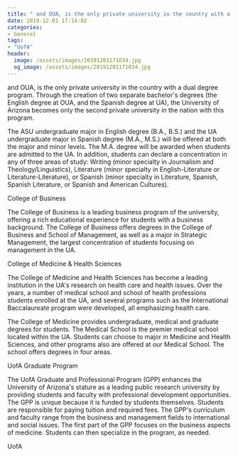 ```yaml
---
title: " and OUA, is the only private university in the country with a dual degree program."
date: 2019-12-01 17:14:02
categories:
- General
tags:
- "UofA"
header:
  image: /assets/images/20191201171034.jpg
  og_image: /assets/images/20191201171034.jpg
---
```


 and OUA, is the only private university in the country with a dual degree program. Through the creation of two separate bachelor's degrees (the English degree at OUA, and the Spanish degree at UA), the University of Arizona becomes only the second private university in the nation with this program.

The ASU undergraduate major in English degree (B.A., B.S.) and the UA undergraduate major in Spanish degree (M.A., M.S.) will be offered at both the major and minor levels. The M.A. degree will be awarded when students are admitted to the UA. In addition, students can declare a concentration in any of three areas of study: Writing (minor specialty in Journalism and Theology/Linguistics), Literature (minor specialty in English-Literature or Literature-Literature), or Spanish (minor specialty in Literature, Spanish, Spanish Literature, or Spanish and American Cultures).

College of Business

The College of Business is a leading business program of the university, offering a rich educational experience for students with a business background. The College of Business offers degrees in the College of Business and School of Management, as well as a major in Strategic Management, the largest concentration of students focusing on management in the UA.

College of Medicine & Health Sciences

The College of Medicine and Health Sciences has become a leading institution in the UA's research on health care and health issues. Over the years, a number of medical school and school of health professions students enrolled at the UA, and several programs such as the International Baccalaureate program were developed, all emphasizing health care.

The College of Medicine provides undergraduate, medical and graduate degrees for students. The Medical School is the premier medical school located within the UA. Students can choose to major in Medicine and Health Sciences, and other programs also are offered at our Medical School. The school offers degrees in four areas.

UofA Graduate Program

The UofA Graduate and Professional Program (GPP) enhances the University of Arizona's stature as a leading public research university by providing students and faculty with professional development opportunities. The GPP is unique because it is funded by students themselves. Students are responsible for paying tuition and required fees. The GPP's curriculum and faculty range from the business and management fields to international and social issues. The first part of the GPP focuses on the business aspects of medicine. Students can then specialize in the program, as needed.

UofA
